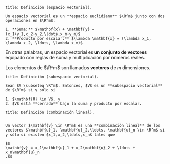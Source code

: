 ```ad-definition
title: Definición (espacio vectorial).

Un espacio vectorial es un **espacio euclidiano** $\R^m$ junto con dos operaciones en $\R^m$:

1. **Suma:** $\mathbf{x} + \mathbf{y} = (x_1+y_1,x_2+y_2,\ldots,x_m+y_m)$
2. **Producto por escalar:** $\lambda \mathbf{x} = (\lambda x_1, \lambda x_2, \ldots, \lambda x_m)$

```

En otras palabras, un espacio vectorial es **un conjunto de vectores** equipado con reglas de suma y multiplicación por números reales.

Los elementos de $\R^m$ son llamados **vectores** de $m$ dimensiones.

```ad-definition
title: Definición (subespacio vectorial).

Sean $V \subseteq \R^m$. Entonces, $V$ es un **subespacio vectorial** de $\R^m$ si y sólo si

1. $\mathbf{0} \in V$, y
2. $V$ está **cerrado** bajo la suma y producto por escalar.

```

```ad-definition
title: Definición (combinación lineal).


Un vector $\mathbf{v} \in \R^m$ es una **combinación lineal** de los vectores $\mathbf{u}_1, \mathbf{u}_2,\ldots, \mathbf{u}_n \in \R^m$ si y sólo si existen $x_1,x_2,\ldots,x_n$ tales que

$$
\mathbf{v} = x_1\mathbf{u}_1 + x_2\mathbf{u}_2 + \ldots + x_n\mathbf{u}_n
.$$

```
